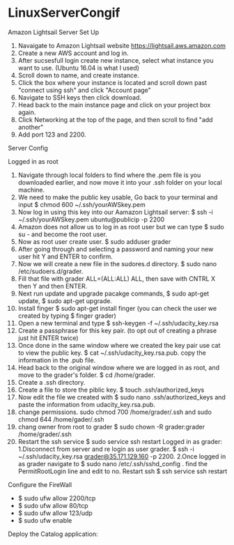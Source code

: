# LinuxServerCongif
Amazon Lightsail Server Set Up

1. Navaigate to Amazon Lightsail website https://lightsail.aws.amazon.com
2. Create a new AWS account and log in.
3. After sucsesfull login create new instance, select what instance you want to use. (Ubuntu 16.04 is what I used)
4. Scroll down to name, and create instance.
5. Click the box where your instance is located and scroll down past "connect using ssh" and click "Account page"
6. Navigate to SSH keys then click download.
7. Head back to the main instance page and click on your project box again.
8. Click Networking at the top of the page, and then scroll to find "add another"
9. Add port 123 and 2200.


Server Config

Logged in as root
1. Navigate through local folders to find where the .pem file is you downloaded earlier, and now move it into your .ssh folder on your local machine.
2. We need to make the public key usable, Go back to your terminal and input $ chmod 600 ~/.ssh/yourAWSkey.pem
3. Now log in using this key into our Aamazon Lightsail server: $ ssh -i ~/.ssh/yourAWSkey.pem ubuntu@publicip -p 2200
4. Amazon does not allow us to log in as root user but we can type $ sudo su - and become the root user.
5. Now as root user create user. $ sudo adduser grader
6. After going through and selecting a password and naming your new user hit Y and ENTER to confirm.
7. Now we will create a new file in the sudores.d directory. $ sudo nano /etc/sudoers.d/grader.
8. Fill that file with   grader ALL=(ALL:ALL) ALL, then save with CNTRL X then Y and then ENTER.
9. Next run update and upgrade pacakge commands, $ sudo apt-get update,  $ sudo apt-get upgrade.
10. Install finger $ sudo apt-get install finger (you can check the user we created by typing $ finger grader)
11. Open a new terminal and type $ ssh-keygen -f ~/.ssh/udacity_key.rsa
12. Create a passphrase for this key pair. (to opt out of creating a phrase just hit ENTER twice)
13. Once done in the same window where we created the key pair use cat to view the public key. $ cat ~/.ssh/udacity_key.rsa.pub. copy the information in the .pub file.
14. Head back to the original window where we are logged in as root, and move to the grader's folder. $ cd /home/grader.
15. Create a .ssh directory.
16. Create a file to store the piblic key. $ touch .ssh/authorized_keys
17. Now edit the file we created with $ sudo nano .ssh/authorized_keys and paste the information from udacity_key.rsa.pub.
18. change permissions. sudo chmod 700 /home/grader/.ssh and sudo chmod 644 /home/gader/.ssh
19. chang owner from root to grader $ sudo chown -R grader:grader /home/grader/.ssh
20. Restart the ssh service $ sudo service ssh restart
Logged in as grader:
1.Disconnect from server and re login as user grader. $ ssh -i ~/.ssh/udacity_key.rsa grader@35.171.129.160 -p 2200.
2.Once logged in as grader navigate to $ sudo nano /etc/.ssh/sshd_config . find the PermitRootLogin line and edit to no. Restart ssh $ ssh service ssh restart


Configure the FireWall
- $ sudo ufw allow 2200/tcp
- $ sudo ufw allow 80/tcp
- $ sudo ufw allow 123/udp
- $ sudo ufw enable

Deploy the Catalog application:

